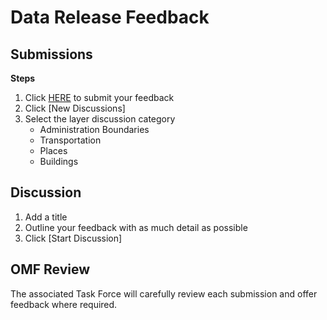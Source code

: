# Data Release Feedback

## Submissions

**Steps**
1. Click [HERE](https://github.com/OvertureMaps/data/discussions/new/choose) to submit your feedback
2. Click [New Discussions]
3. Select the layer discussion category 
   - Administration Boundaries
   - Transportation
   - Places
   - Buildings
  
## Discussion 
1. Add a title
2. Outline your feedback with as much detail as possible
3. Click [Start Discussion]

## OMF Review
The associated Task Force will carefully review each submission and offer feedback where required.
